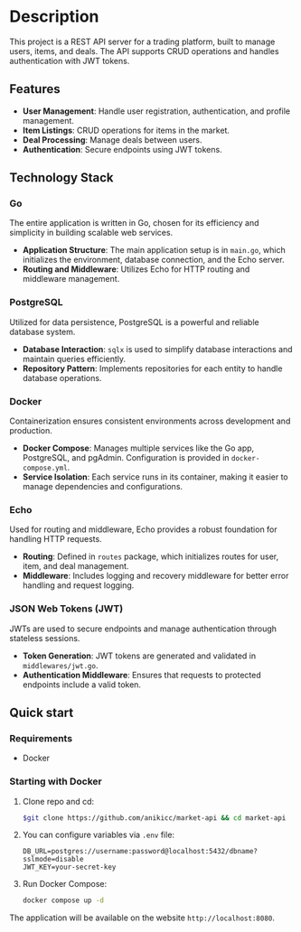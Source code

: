 # Description

This project is a REST API server for a trading platform, built to manage users, items, and deals. The API supports CRUD operations and handles authentication with JWT tokens.

## Features

- **User Management**: Handle user registration, authentication, and profile management.
- **Item Listings**: CRUD operations for items in the market.
- **Deal Processing**: Manage deals between users.
- **Authentication**: Secure endpoints using JWT tokens.

## Technology Stack

### Go

The entire application is written in Go, chosen for its efficiency and simplicity in building scalable web services.

- **Application Structure**: The main application setup is in `main.go`, which initializes the environment, database connection, and the Echo server.
- **Routing and Middleware**: Utilizes Echo for HTTP routing and middleware management.

### PostgreSQL

Utilized for data persistence, PostgreSQL is a powerful and reliable database system.

- **Database Interaction**: `sqlx` is used to simplify database interactions and maintain queries efficiently.
- **Repository Pattern**: Implements repositories for each entity to handle database operations.

### Docker

Containerization ensures consistent environments across development and production.

- **Docker Compose**: Manages multiple services like the Go app, PostgreSQL, and pgAdmin. Configuration is provided in `docker-compose.yml`.
- **Service Isolation**: Each service runs in its container, making it easier to manage dependencies and configurations.

### Echo

Used for routing and middleware, Echo provides a robust foundation for handling HTTP requests.

- **Routing**: Defined in `routes` package, which initializes routes for user, item, and deal management.
- **Middleware**: Includes logging and recovery middleware for better error handling and request logging.

### JSON Web Tokens (JWT)

JWTs are used to secure endpoints and manage authentication through stateless sessions.

- **Token Generation**: JWT tokens are generated and validated in `middlewares/jwt.go`.
- **Authentication Middleware**: Ensures that requests to protected endpoints include a valid token.


## Quick start

### Requirements

- Docker

### Starting with Docker

1. Clone repo and cd:

    ```bash
    $git clone https://github.com/anikicc/market-api && cd market-api
    ```

2. You can configure variables via `.env` file:

    ```plaintext
    DB_URL=postgres://username:password@localhost:5432/dbname?sslmode=disable
    JWT_KEY=your-secret-key
    ```

3. Run Docker Compose:

    ```bash
    docker compose up -d
    ```

The application will be available on the website `http://localhost:8080`.
